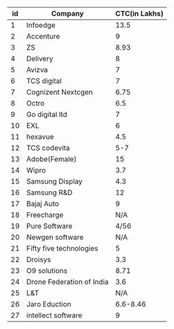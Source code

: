 | id | Company                   | CTC(in Lakhs) |
|----|---------------------------|---------------|
| 1  | Infoedge                  | 13.5          |
| 2  | Accenture                 | 9             |
| 3  | ZS                        | 8.93          |
| 4  | Delivery                  | 8             |
| 5  | Avizva                    | 7             |
| 6  | TCS digital               | 7             |
| 7  | Cognizent Nextcgen        | 6.75          |
| 8  | Octro                     | 6.5           |
| 9  | Go digital ltd            | 7             |
| 10 | EXL                       | 6             |
| 11 | hexavue                   | 4.5           |
| 12 | TCS codevita              | 5-7           |
| 13 | Adobe(Female)             | 15            |
| 14 | Wipro                     | 3.7           |
| 15 | Samsung Display           | 4.3           |
| 16 | Samsung R&D               | 12            |
| 17 | Bajaj Auto                | 9             |
| 18 | Freecharge                | N/A           |
| 19 | Pure Software             | 4/56          |
| 20 | Newgen software           | N/A           |
| 21 | Fifty five technologies   | 5             |
| 22 | Droisys                   | 3.3           |
| 23 | O9 solutions              | 8.71          |
| 24 | Drone Federation of India | 3.6           |
| 25 | L&T                       | N/A           |
| 26 | Jaro Eduction             | 6.6-8.46      |
| 27 | intellect software        | 9             |
